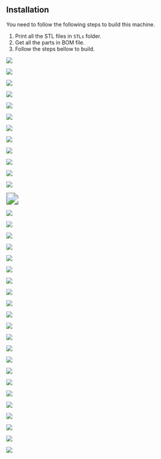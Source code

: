 ## Installation

You need to follow the following steps to build this machine.

1. Print all the STL files in `STLs` folder.
2. Get all the parts in BOM file.
3. Follow the steps bellow to build.

![](images/1.jpg)

![](images/2.jpg)

![](images/3.jpg)

![](images/4.jpg)

![](images/5.jpg)

![](images/6.jpg)

![](images/7.jpg)

![](images/8.jpg)

![](images/9.jpg)

![](images/10.jpg)

![](images/11.jpg)

![](images/12.jpg)

<img src="images/13.jpg" style="zoom:200%;" />

![](images/14.jpg)

![](images/15.jpg)

![](images/16.jpg)

![](images/17.jpg)

![](images/18.jpg)

![](images/19.jpg)

![](images/20.jpg)

![](images/21.jpg)

![](images/22.jpg)

![](images/23.jpg)

![](images/24.jpg)

![](images/25.jpg)

![](images/26.jpg)

![](images/27.jpg)

![](images/28.jpg)

![](images/29.jpg)

![](images/30.jpg)

![](images/31.jpg)

![](images/32.jpg)

![](images/33.jpg)

![](images/34.jpg)

![](images/35.jpg)

